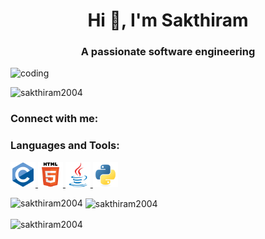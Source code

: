<h1 align="center">Hi 👋, I'm Sakthiram</h1>
<h3 align="center">A passionate software engineering </h3>
<img ali="right" alt="coding" width="400" src="https://www.bing.com/images/search?view=detailV2&ccid=zdaSpxoP&id=1F5FD2277B3602C80E18360F10DFCEB592210C76&thid=OIP.zdaSpxoPHv8DaosKuhtu5wHaGE&mediaurl=https%3a%2f%2fstatic.vecteezy.com%2fsystem%2fresources%2fpreviews%2f000%2f518%2f208%2foriginal%2fman-working-with-computer-bright-colorful-vector-illustration.jpg&exph=4097&expw=5000&q=Cartoon+of+People+Working+On+Computer&simid=608023161829419536&FORM=IRPRST&ck=861DEA91D32DFB907B756D3441E2BB9C&selectedIndex=2&ajaxhist=0&ajaxserp=0"/></p>
<p align="left"> <img src="https://komarev.com/ghpvc/?username=sakthiram2004&label=Profile%20views&color=0e75b6&style=flat" alt="sakthiram2004" /> </p>

<h3 align="left">Connect with me:</h3>
<p align="left">
</p>

<h3 align="left">Languages and Tools:</h3>
<p align="left"> <a href="https://www.cprogramming.com/" target="_blank" rel="noreferrer"> <img src="https://raw.githubusercontent.com/devicons/devicon/master/icons/c/c-original.svg" alt="c" width="40" height="40"/> </a> <a href="https://www.w3.org/html/" target="_blank" rel="noreferrer"> <img src="https://raw.githubusercontent.com/devicons/devicon/master/icons/html5/html5-original-wordmark.svg" alt="html5" width="40" height="40"/> </a> <a href="https://www.java.com" target="_blank" rel="noreferrer"> <img src="https://raw.githubusercontent.com/devicons/devicon/master/icons/java/java-original.svg" alt="java" width="40" height="40"/> </a> <a href="https://www.python.org" target="_blank" rel="noreferrer"> <img src="https://raw.githubusercontent.com/devicons/devicon/master/icons/python/python-original.svg" alt="python" width="40" height="40"/> </a> </p>

<p><img align="left" src="https://github-readme-stats.vercel.app/api/top-langs?username=sakthiram2004&show_icons=true&locale=en&layout=compact" alt="sakthiram2004" /></p>

<p>&nbsp;<img align="center" src="https://github-readme-stats.vercel.app/api?username=sakthiram2004&show_icons=true&locale=en" alt="sakthiram2004" /></p>

<p><img align="center" src="https://github-readme-streak-stats.herokuapp.com/?user=sakthiram2004&" alt="sakthiram2004" /></p>
